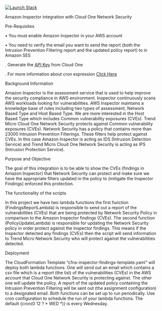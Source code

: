 [![Launch Stack](https://cdn.rawgit.com/buildkite/cloudformation-launch-stack-button-svg/master/launch-stack.svg)](https://console.aws.amazon.com/cloudformation/home#/stacks/new?stackName=c1ns-inspector-findings-protection&templateURL=https://vulnerabilitytestbucket.s3.amazonaws.com/c1ns-inspector-findings-template.yaml)


Amazon Inspector integration with Cloud One Network Security

Pre-Requisites

• You must enable Amazon Inspector in your AWS account


• You need to verify the email you want to send the report (both the Intrusion Prevention Filtering report and the updated policy report) to in Amazon SES

. Generate the [API Key](https://cloudone.trendmicro.com/docs/identity-and-account-management/c1-api-key/) from Cloud One


. For more information about cron expression [Click Here](https://www.designcise.com/web/tutorial/how-to-fix-parameter-scheduleexpression-is-not-valid-serverless-error)

Background Information

Amazon Inspector is the assessment service that is used to help improve the security compliance in AWS environment. Inspector continuously scans AWS workloads looking for vulnerabilities. AWS Inspector maintains a knowledge base of rules including two types of assessment, Network Based Type and Host Based Type. We are more interested in the Host Based Type which includes Common vulnerability exposures (CVEs).
Trend Micro Cloud One Network Security protects against Common vulnerability exposures (CVEs). Network Security has a policy that contains more than 23000 Intrusion Prevention Filterings. These filters help protect against CVEs.
In this case Amazon Inspector is acting as IDS (Intrusion Detection Service) and Trend Micro Cloud One Network Security is acting as IPS (Intrusion Protection Service).

Purpose and Objective

The goal of this integration is to be able to show the CVEs (findings in Amazon Inspector) that Network Security can protect and make sure we have the appropriate filters updated in the policy to (mitigate the Inspector Findings) enforced this protection.

The functionality of the scripts

In this project we have two lambda functions the first function (FindingsReportLambda) is responsible to send out a report of the vulnerabilities (CVEs) that are being protected by Network Security Policy in comparison to the Amazon Inspector findings (CVEs). The second function (PolicyUpdateLambda) is responsible for updating the Network Security policy in order protect against the inspector findings. This means if the Inspector detected any findings (CVEs) then the script will send information to Trend Micro Network Security who will protect against the vulnerabilities detected.

Deployment

The CloudFormation Template “c1ns-inspector-findings-template.yaml” will deploy both lambda functions. One will send out an email which contains a csv file which is a report (the list) of the vulnerabilities (CVEs) in the AWS account that Cloud One Network Security is protecting against. The other one will update the policy. A report of the updated policy containing the Intrusion Prevention Filtering will be sent out (the assignment configuration) to a designated email.
Both functions can be set up to run periodically.
Use cron configuration to schedule the run of your lambda functions. The default {cron(0 12 ? * WED *)} is every Wednesday.